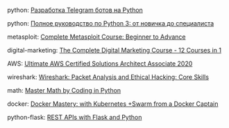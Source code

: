 python: [Разработка Telegram ботов на Python](https://www.udemy.com/course/aiogram-python/)

python: [Полное руководство по Python 3: от новичка до специалиста](https://www.udemy.com/course/bestpython/)

metasploit: [Complete Metasploit Course: Beginner to Advance](https://www.udemy.com/course/complete-metasploit-course-beginner-to-advance/)

digital-marketing: [The Complete Digital Marketing Course - 12 Courses in 1](https://www.udemy.com/course/learn-digital-marketing-course/)

AWS: [Ultimate AWS Certified Solutions Architect Associate 2020](https://www.udemy.com/course/aws-certified-solutions-architect-associate-saa-c02/)

wireshark: [Wireshark: Packet Analysis and Ethical Hacking: Core Skills](https://www.udemy.com/course/wireshark-packet-analysis-and-ethical-hacking-core-skills/)

math: [Master Math by Coding in Python](https://www.udemy.com/course/math-with-python/)

docker: [Docker Mastery: with Kubernetes +Swarm from a Docker Captain](https://www.udemy.com/course/docker-mastery/)

python-flask: [REST APIs with Flask and Python](https://www.udemy.com/course/rest-api-flask-and-python/)
